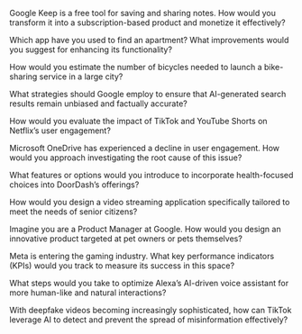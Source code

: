 Google Keep is a free tool for saving and sharing notes. How would you transform it into a subscription-based product and monetize it effectively?

Which app have you used to find an apartment? What improvements would you suggest for enhancing its functionality?

How would you estimate the number of bicycles needed to launch a bike-sharing service in a large city?

What strategies should Google employ to ensure that AI-generated search results remain unbiased and factually accurate?

How would you evaluate the impact of TikTok and YouTube Shorts on Netflix’s user engagement?

Microsoft OneDrive has experienced a decline in user engagement. How would you approach investigating the root cause of this issue?

What features or options would you introduce to incorporate health-focused choices into DoorDash’s offerings?

How would you design a video streaming application specifically tailored to meet the needs of senior citizens?

Imagine you are a Product Manager at Google. How would you design an innovative product targeted at pet owners or pets themselves?

Meta is entering the gaming industry. What key performance indicators (KPIs) would you track to measure its success in this space?

What steps would you take to optimize Alexa’s AI-driven voice assistant for more human-like and natural interactions?

With deepfake videos becoming increasingly sophisticated, how can TikTok leverage AI to detect and prevent the spread of misinformation effectively?
